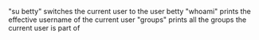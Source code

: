 "su betty"  switches the current user to the user betty
"whoami" prints the effective username of the current user
"groups" prints all the groups the current user is part of
